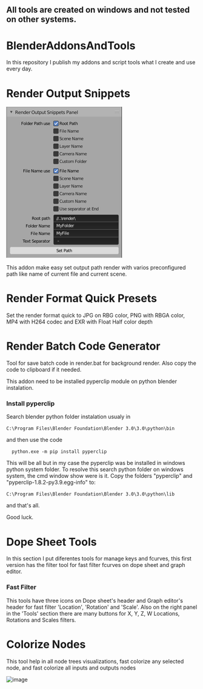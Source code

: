 ## All tools are created on windows and not tested on other systems.

# BlenderAddonsAndTools
In this repository I publish my addons and script tools what I create and use every day.

# Render Output Snippets

![Render Output Snippets](/PanelPreview.PNG)

This addon make easy set output path render with varios preconfigured path like name of current file and current scene.


# Render Format Quick Presets

Set the render format quick to JPG on RBG color, PNG with RBGA color, MP4 with H264 codec and EXR with Float Half color depth

# Render Batch Code Generator

Tool for save batch code in render.bat for background render. Also copy the code to clipboard if it needed. 

This addon need to be installed pyperclip module on python blender instalation.

### Install pyperclip

Search blender python folder instalation usualy in
```
C:\Program Files\Blender Foundation\Blender 3.0\3.0\python\bin
```

and then use the code
```
  python.exe -m pip install pyperclip
```

This will be all but in my case the pyperclip was be installed in windows python system folder.
To resolve this search python folder on windows system, the cmd window show were is it.
Copy the folders "pyperclip" and "pyperclip-1.8.2-py3.9.egg-info" to:
```
C:\Program Files\Blender Foundation\Blender 3.0\3.0\python\lib
```

and that's all.

Good luck.

# Dope Sheet Tools

In this section I put diferentes tools for manage keys and fcurves, this first version has the filter tool for fast filter fcurves on dope sheet and graph editor.

### Fast Filter

This tools have three icons on Dope sheet's header and Graph editor's header for fast filter 'Location', 'Rotation' and 'Scale'. Also on the right panel in the 'Tools' section there are many buttons for X, Y, Z, W Locations, Rotations and Scales filters.

# Colorize Nodes

This tool help in all node trees visualizations, fast colorize any selected node, and fast colorize all inputs and outputs nodes

![image](https://github.com/leokaze/BlenderAddonsAndTools/assets/12009166/de8ac48a-a2a2-4152-a9be-31db0a96992a)
